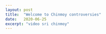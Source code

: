 ```yaml
---
layout: post
title:  "Welcome to Chinmoy controversies"
date:   2020-06-25
excerpt: "video sri chinmoy"
---
```

